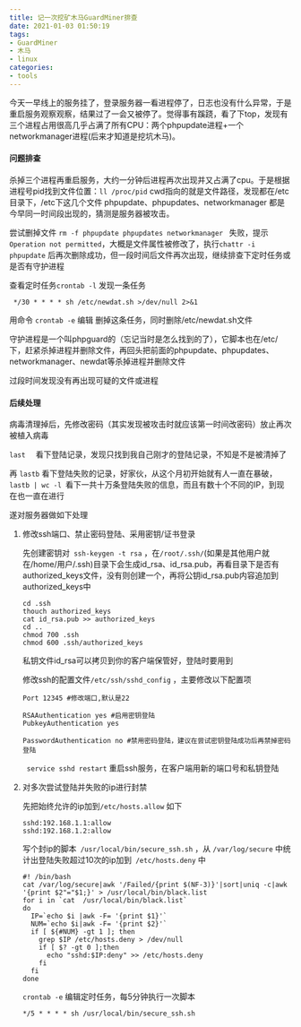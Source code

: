 ```yaml
---
title: 记一次挖矿木马GuardMiner排查
date: 2021-01-03 01:50:19
tags:
- GuardMiner
- 木马
- linux
categories:
- tools
---
```


 

今天一早线上的服务挂了，登录服务器一看进程停了，日志也没有什么异常，于是重启服务观察观察，结果过了一会又被停了。觉得事有蹊跷，看了下top，发现有三个进程占用很高几乎占满了所有CPU：两个phpupdate进程+一个networkmanager进程(后来才知道是挖坑木马)。

#### 问题排查

杀掉三个进程再重启服务，大约一分钟后进程再次出现并又占满了cpu。于是根据进程号pid找到文件位置：` ll /proc/pid `   cwd指向的就是文件路径，发现都在/etc目录下，/etc下这几个文件 phpupdate、phpupdates、networkmanager 都是今早同一时间段出现的，猜测是服务器被攻击。

尝试删掉文件 `rm -f phpupdate phpupdates networkmanager `  失败，提示`Operation not permitted`，大概是文件属性被修改了，执行`chattr -i phpupdate` 后再次删除成功，但一段时间后文件再次出现，继续排查下定时任务或是否有守护进程

查看定时任务`crontab -l` 发现一条任务

` */30 * * * * sh /etc/newdat.sh >/dev/null 2>&1` 

用命令 `crontab -e` 编辑 删掉这条任务，同时删除/etc/newdat.sh文件

守护进程是一个叫phpguard的（忘记当时是怎么找到的了），它脚本也在/etc/下，赶紧杀掉进程并删除文件，再回头把前面的phpupdate、phpupdates、networkmanager、newdat等杀掉进程并删除文件

过段时间发现没有再出现可疑的文件或进程

#### 后续处理

病毒清理掉后，先修改密码（其实发现被攻击时就应该第一时间改密码）放止再次被植入病毒

`last  ` 看下登陆记录，发现只找到我自己刚才的登陆记录，不知是不是被清掉了

再 `lastb` 看下登陆失败的记录，好家伙，从这个月初开始就有人一直在暴破，`lastb | wc -l `看下一共十万条登陆失败的信息，而且有数十个不同的IP，到现在也一直在进行

遂对服务器做如下处理

1. 修改ssh端口、禁止密码登陆、采用密钥/证书登录

   先创建密钥对` ssh-keygen -t rsa` ，在`/root/.ssh/`(如果是其他用户就在/home/用户/.ssh)目录下会生成id_rsa、id_rsa.pub，再看目录下是否有authorized_keys文件，没有则创建一个，再将公钥id_rsa.pub内容追加到authorized_keys中

   ``` shell
   cd .ssh
   thouch authorized_keys
   cat id_rsa.pub >> authorized_keys
   cd ..
   chmod 700 .ssh
   chmod 600 .ssh/authorized_keys
   ```

   私钥文件id_rsa可以拷贝到你的客户端保管好，登陆时要用到

   修改ssh的配置文件`/etc/ssh/sshd_config` ，主要修改以下配置项

   ```shell
   Port 12345 #修改端口,默认是22
   
   RSAAuthentication yes #启用密钥登陆
   PubkeyAuthentication yes
   
   PasswordAuthentication no #禁用密码登陆，建议在尝试密钥登陆成功后再禁掉密码登陆
   ```

   ` service sshd restart` 重启ssh服务，在客户端用新的端口号和私钥登陆

2. 对多次尝试登陆并失败的ip进行封禁

   先把始终允许的ip加到`/etc/hosts.allow` 如下

   ```shell
   sshd:192.168.1.1:allow
   sshd:192.168.1.2:allow
   ```

    写个封ip的脚本` /usr/local/bin/secure_ssh.sh` ，从 `/var/log/secure` 中统计出登陆失败超过10次的ip加到` /etc/hosts.deny` 中

   ```shell
   #! /bin/bash
   cat /var/log/secure|awk '/Failed/{print $(NF-3)}'|sort|uniq -c|awk '{print $2"="$1;}' > /usr/local/bin/black.list
   for i in `cat  /usr/local/bin/black.list`
   do
     IP=`echo $i |awk -F= '{print $1}'`
     NUM=`echo $i|awk -F= '{print $2}'`
     if [ ${#NUM} -gt 1 ]; then
       grep $IP /etc/hosts.deny > /dev/null
       if [ $? -gt 0 ];then
         echo "sshd:$IP:deny" >> /etc/hosts.deny
       fi
     fi
   done
   ```

   ` crontab -e ` 编辑定时任务，每5分钟执行一次脚本
   
   ```shell
   */5 * * * * sh /usr/local/bin/secure_ssh.sh
   ```
   

